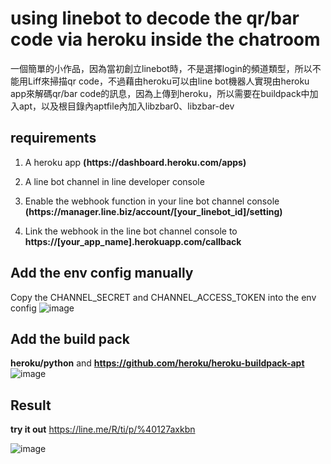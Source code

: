 # using linebot to decode the qr/bar code via heroku inside the chatroom
  一個簡單的小作品，因為當初創立linebot時，不是選擇login的頻道類型，所以不能用Liff來掃描qr code，不過藉由heroku可以由line bot機器人實現由heroku app來解碼qr/bar code的訊息，因為上傳到heroku，所以需要在buildpack中加入apt，以及根目錄內aptfile內加入libzbar0、libzbar-dev

## requirements
1. A heroku app **(https<area>://dashboard.heroku.com/apps)**

2. A line bot channel in line developer console 

3. Enable the webhook function in your line bot channel console **(https<area>://manager.line.biz/account/[your_linebot_id]/setting)**
  
4. Link the webhook in the line bot channel console to **https<area>://[your_app_name].herokuapp.com/callback**


## Add the env config manually
Copy the CHANNEL_SECRET and CHANNEL_ACCESS_TOKEN into the env config 
![image](https://user-images.githubusercontent.com/24865458/172822152-c5c3c5ee-c135-4857-a692-052e23556956.png)

## Add the build pack
**heroku/python**
and
**https://github.com/heroku/heroku-buildpack-apt**
![image](https://user-images.githubusercontent.com/24865458/172822053-4568fe28-eab6-442f-8e46-212d4fdedaa7.png)

## Result
**try it out** https://line.me/R/ti/p/%40127axkbn
  
![image](https://user-images.githubusercontent.com/24865458/172823672-d0bff46c-4e46-45d1-839d-14631aecc7f8.png)

